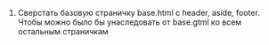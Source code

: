 1. Сверстать базовую страничку base.html с header, aside, footer. Чтобы можно было бы унаследовать от base.gtml ко всем остальным страничкам
